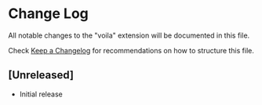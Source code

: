 # Change Log
All notable changes to the "voila" extension will be documented in this file.

Check [Keep a Changelog](http://keepachangelog.com/) for recommendations on how to structure this file.

## [Unreleased]
- Initial release
